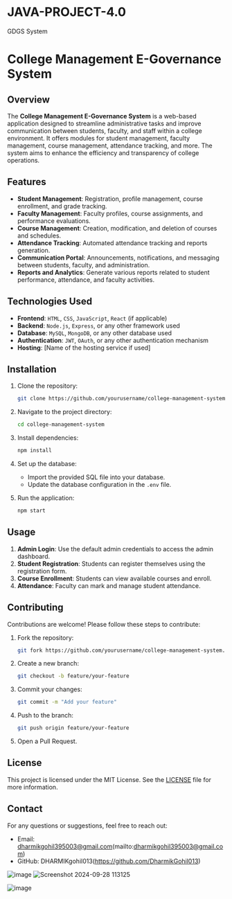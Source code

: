 # JAVA-PROJECT-4.0
GDGS System
# College Management E-Governance System

## Overview
The **College Management E-Governance System** is a web-based application designed to streamline administrative tasks and improve communication between students, faculty, and staff within a college environment. It offers modules for student management, faculty management, course management, attendance tracking, and more. The system aims to enhance the efficiency and transparency of college operations.

## Features
- **Student Management**: Registration, profile management, course enrollment, and grade tracking.
- **Faculty Management**: Faculty profiles, course assignments, and performance evaluations.
- **Course Management**: Creation, modification, and deletion of courses and schedules.
- **Attendance Tracking**: Automated attendance tracking and reports generation.
- **Communication Portal**: Announcements, notifications, and messaging between students, faculty, and administration.
- **Reports and Analytics**: Generate various reports related to student performance, attendance, and faculty activities.

## Technologies Used
- **Frontend**: `HTML`, `CSS`, `JavaScript`, `React` (if applicable)
- **Backend**: `Node.js`, `Express`, or any other framework used
- **Database**: `MySQL`, `MongoDB`, or any other database used
- **Authentication**: `JWT`, `OAuth`, or any other authentication mechanism
- **Hosting**: [Name of the hosting service if used]

## Installation
1. Clone the repository:
    ```bash
    git clone https://github.com/yourusername/college-management-system.git
    ```
2. Navigate to the project directory:
    ```bash
    cd college-management-system
    ```
3. Install dependencies:
    ```bash
    npm install
    ```
4. Set up the database:
    - Import the provided SQL file into your database.
    - Update the database configuration in the `.env` file.

5. Run the application:
    ```bash
    npm start
    ```

## Usage
1. **Admin Login**: Use the default admin credentials to access the admin dashboard.
2. **Student Registration**: Students can register themselves using the registration form.
3. **Course Enrollment**: Students can view available courses and enroll.
4. **Attendance**: Faculty can mark and manage student attendance.

## Contributing
Contributions are welcome! Please follow these steps to contribute:
1. Fork the repository:
    ```bash
    git fork https://github.com/yourusername/college-management-system.git
    ```
2. Create a new branch:
    ```bash
    git checkout -b feature/your-feature
    ```
3. Commit your changes:
    ```bash
    git commit -m "Add your feature"
    ```
4. Push to the branch:
    ```bash
    git push origin feature/your-feature
    ```
5. Open a Pull Request.

## License
This project is licensed under the MIT License. See the [LICENSE](LICENSE) file for more information.

## Contact
For any questions or suggestions, feel free to reach out:
- Email: dharmikgohil395003@gmail.com(mailto:dharmikgohil395003@gmail.com)
- GitHub: DHARMIKgohil013(https://github.com/DharmikGohil013)


![image](https://github.com/user-attachments/assets/1c0c161a-2382-4755-958d-972124de90a0)
![Screenshot 2024-09-28 113125](https://github.com/user-attachments/assets/81771585-7df9-4fe1-82ff-b90f9b3085a2)

![image](https://github.com/user-attachments/assets/bbbb348f-d074-41ef-9cd1-972a7cf80c81)
